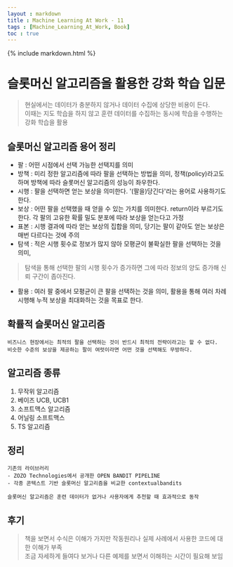 ```yaml
---
layout : markdown
title : Machine Learning At Work - 11
tags : [Machine_Learning_At_Work, Book]
toc : true
---
```

{% include markdown.html %}

# 슬롯머신 알고리즘을 활용한 강화 학습 입문

> 현실에서는 데이터가 충분하지 않거나 데이터 수집에 상당한 비용이 든다.  
> 이때는 지도 학습을 하지 않고 훈련 데이터를 수집하는 동시에 학습을 수행하는 강화 학습을 활용

## 슬롯머신 알고리즘 용어 정리

- 팔 : 어떤 시점에서 선택 가능한 선택지를 의미
- 방책 : 미리 정한 알고리즘에 따라 팔을 선택하는 방법을 의미, 정책(policy)라고도 하며 방책에 따라 슬롯머신 알고리즘의 성능이 좌우한다.
- 시행 : 팔을 선택하면 얻는 보상을 의미한다. '(팔을)당긴다'라는 용어로 사용하기도 한다.
- 보상 : 어떤 팔을 선택했을 때 얻을 수 있는 가치를 의미한다. return이라 부르기도 한다. 각 팔의 고유한 확률 밀도 분포에 따라 보상을 얻는다고 가정
- 표본 : 시행 결과에 따라 얻는 보상의 집합을 의미, 당기는 팔이 같아도 얻는 보상은 매번 다르다는 것에 주의
- 탐색 : 적은 시행 횟수로 정보가 많지 않아 모평균이 불확실한 팔을 선택하는 것을 의미,
> 탐색을 통해 선택한 팔의 시행 횟수가 증가하면 그에 따라 정보의 양도 증가해 신뢰 구간이 좁아진다.
- 활용 : 여러 팔 중에서 모평균이 큰 팔을 선택하는 것을 의미, 활용을 통해 여러 차례 시행해 누적 보상을 최대화하는 것을 목표로 한다.

## 확률적 슬롯머신 알고리즘

```
비즈니스 현장에서는 최적의 팔을 선택하는 것이 반드시 최적의 전략이라고는 할 수 없다.
비슷한 수준의 보상을 제공하는 팔이 여럿이라면 어떤 것을 선택해도 무방하다.
```

## 알고리즘 종류

1. 무작위 알고리즘
2. 베이즈 UCB, UCB1
3. 소프트맥스 알고리즘
4. 어닐링 소프트맥스
5. TS 알고리즘

## 정리

```
기존의 라이브러리
- ZOZO Technologies에서 공개한 OPEN BANDIT PIPELINE
- 각종 콘텍스트 기반 슬롯머신 알고리즘을 비교한 contextualbandits

슬롯머신 알고리즘은 훈련 데이터가 없거나 사용자에게 추천할 때 효과적으로 동작
```

## 후기

> 책을 보면서 수식은 이해가 가지만 작동원리나 실제 사례에서 사용한 코드에 대한 이해가 부족  
> 조금 자세하게 들여다 보거나 다른 예제를 보면서 이해하는 시간이 필요해 보임
